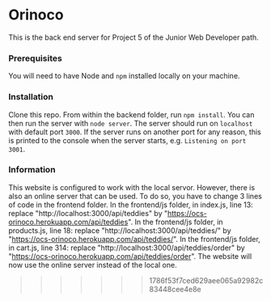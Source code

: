 # Orinoco #

This is the back end server for Project 5 of the Junior Web Developer path.

### Prerequisites ###

You will need to have Node and `npm` installed locally on your machine.

### Installation ###

Clone this repo. From within the backend folder, run `npm install`. You 
can then run the server with `node server`. 
The server should run on `localhost` with default port `3000`. If the
server runs on another port for any reason, this is printed to the
console when the server starts, e.g. `Listening on port 3001`.

### Information ###

This website is configured to work with the local servor.
However, there is also an online server that can be used.
To do so, you have to change 3 lines of code in the frontend folder.
In the frontend/js folder, in index.js, line 13:
    replace "http://localhost:3000/api/teddies" by "https://ocs-orinoco.herokuapp.com/api/teddies".
In the frontend/js folder, in products.js, line 18:
    replace "http://localhost:3000/api/teddies/" by "https://ocs-orinoco.herokuapp.com/api/teddies/".
In the frontend/js folder, in cart.js, line 314:
    replace "http://localhost:3000/api/teddies/order" by "https://ocs-orinoco.herokuapp.com/api/teddies/order".
The website will now use the online server instead of the local one.
>>>>>>> 1786f53f7ced629aee065a92982c83448cee4e8e
